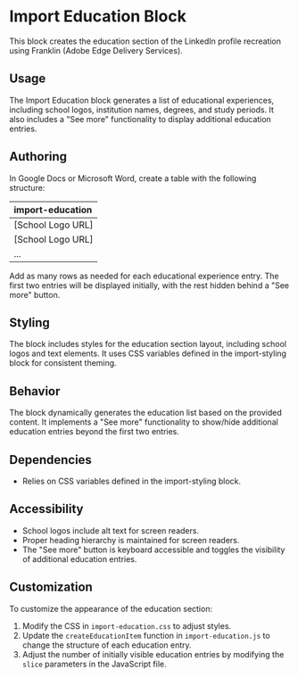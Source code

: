 # Import Education Block

This block creates the education section of the LinkedIn profile recreation using Franklin (Adobe Edge Delivery Services).

## Usage

The Import Education block generates a list of educational experiences, including school logos, institution names, degrees, and study periods. It also includes a "See more" functionality to display additional education entries.

## Authoring

In Google Docs or Microsoft Word, create a table with the following structure:

| import-education |
| :---- |
| [School Logo URL] | [Institution Name] | [Degree/Field of Study] | [Study Period] |
| [School Logo URL] | [Institution Name] | [Degree/Field of Study] | [Study Period] |
| ... |

Add as many rows as needed for each educational experience entry. The first two entries will be displayed initially, with the rest hidden behind a "See more" button.

## Styling

The block includes styles for the education section layout, including school logos and text elements. It uses CSS variables defined in the import-styling block for consistent theming.

## Behavior

The block dynamically generates the education list based on the provided content. It implements a "See more" functionality to show/hide additional education entries beyond the first two entries.

## Dependencies

- Relies on CSS variables defined in the import-styling block.

## Accessibility

- School logos include alt text for screen readers.
- Proper heading hierarchy is maintained for screen readers.
- The "See more" button is keyboard accessible and toggles the visibility of additional education entries.

## Customization

To customize the appearance of the education section:
1. Modify the CSS in `import-education.css` to adjust styles.
2. Update the `createEducationItem` function in `import-education.js` to change the structure of each education entry.
3. Adjust the number of initially visible education entries by modifying the `slice` parameters in the JavaScript file.

